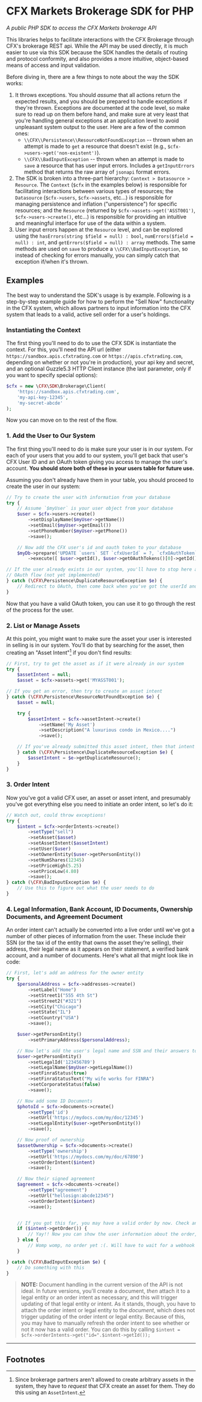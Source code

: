 # CFX Markets Brokerage SDK for PHP

*A public PHP SDK to access the CFX Markets brokerage API*

This libraries helps to facilitate interactions with the CFX Brokerage through CFX's brokerage REST api. While the API may be used directly, it is much easier to use via this SDK because the SDK handles the details of routing and protocol conformity, and also provides a more intuitive, object-based means of access and input validation.

Before diving in, there are a few things to note about the way the SDK works:

 1. It throws exceptions. You should *assume* that all actions return the expected results, and you should be prepared to handle exceptions if they're thrown. Exceptions are documented at the code level, so make sure to read up on them before hand, and make sure at very least that you're handling general exceptions at an application level to avoid unpleasant system output to the user. Here are a few of the common ones:
    * `\\CFX\\Persistence\\ResourceNotFoundException` -- thrown when an attempt is made to `get` a resource that doesn't exist (e.g., `$cfx->users->get('non-existent')`).
    * `\\CFX\\BadInputException` -- thrown when an attempt is made to `save` a resource that has user input errors. Includes a `getInputErrors` method that returns the raw array of `jsonapi` format errors.
 2. The SDK is broken into a three-part hierarchy: `Context > Datasource > Resource`. The `Context` (`$cfx` in the examples below) is responsible for facilitating interactions between various types of resources; the `Datasource` (`$cfx->users`, `$cfx->assets`, etc...) is responsible for managing persistence and inflation ("unpersistence") for specific resources; and the `Resource` (returned by `$cfx->assets->get('ASST001')`, `$cfx->users->create()`, etc...) is responsible for providing an intuitive and meaningful interface for use of the data within a system.
 3. User input errors happen at the `Resource` level, and can be explored using the `hasErrors(string $field = null) : bool`, `numErrors($field = null) : int`, and `getErrors($field = null) : array` methods. The same methods are used on `save` to produce a `\\CFX\\BadInputException`, so instead of checking for errors manually, you can simply catch that exception if/when it's thrown.

## Examples

The best way to understand the SDK's usage is by example. Following is a step-by-step example guide for how to perform the "Sell Now" functionality in the CFX system, which allows partners to input information into the CFX system that leads to a valid, active sell order for a user's holdings.

### Instantiating the Context

The first thing you'll need to do to use the CFX SDK is instantiate the context. For this, you'll need the API url (either `https://sandbox.apis.cfxtrading.com` or `https://apis.cfxtrading.com`, depending on whether or not you're in production), your api key and secret, and an optional Guzzle5.3 HTTP Client instance (the last parameter, only if you want to specify special options):

```php
$cfx = new \CFX\SDK\Brokerage\Client(
    'https://sandbox.apis.cfxtrading.com',
    'my-api-key-12345',
    'my-secret-abcde'
);
```

Now you can move on to the rest of the flow.

### 1. Add the User to Our System

The first thing you'll need to do is make sure your user is in our system. For each of your users that you add to our system, you'll get back that user's CFX User ID and an OAuth token giving you access to manage the user's account. **You should store both of these in your users table for future use.**

Assuming you don't already have them in your table, you should proceed to create the user in our system:

```php
// Try to create the user with information from your database
try {
    // Assume `$myUser` is your user object from your database
    $user = $cfx->users->create()
        ->setDisplayName($myUser->getName())
        ->setEmail($myUser->getEmail())
        ->setPhoneNumber($myUser->getPhone())
        ->save();

    // Now add the CFX user's id and oauth token to your database
    $myDb->prepare('UPDATE `users` SET `cfxUserId` = ?, `cfxOAuthToken` = ? WHERE `userId` = ?')
        ->execute([ $user->getId(), $user->getOAuthTokens()[0]->getId(), $myUser->getId() ]);

// If the user already exists in our system, you'll have to stop here and bring the user through our
// OAuth flow (not yet implemented)
} catch (\CFX\Persistence\DuplicateResourceException $e) {
    // Redirect to OAuth, then come back when you've got the userId and OAuth token from that
}
```

Now that you have a valid OAuth token, you can use it to go through the rest of the process for the user.

### 2. List or Manage Assets

At this point, you might want to make sure the asset your user is interested in selling is in our system. You'll do that by searching for the asset, then creating an "Asset Intent"[^1] if you don't find results:

```php
// First, try to get the asset as if it were already in our system
try {
    $assetIntent = null;
    $asset = $cfx->assets->get('MYASST001');

// If you get an error, then try to create an asset intent
} catch (\CFX\Persistence\ResourceNotFoundException $e) {
    $asset = null;

    try {
        $assetIntent = $cfx->assetIntent->create()
            ->setName('My Asset')
            ->setDescription("A luxurious condo in Mexico....")
            ->save();

    // If you've already submitted this asset intent, then that intent will be attached to the error and you can use it
    } catch (\CFX\Persistence\DuplicateResourceException $e) {
        $assetIntent = $e->getDuplicateResource();
    }
}
```

### 3. Order Intent

Now you've got a valid CFX user, an asset or asset intent, and presumably you've got everything else you need to initiate an order intent, so let's do it:

```php
// Watch out, could throw exceptions!
try {
    $intent = $cfx->orderIntents->create()
        ->setType("sell")
        ->setAsset($asset)
        ->setAssetIntent($assetIntent)
        ->setUser($user)
        ->setOwnerEntity($user->getPersonEntity())
        ->setNumShares(12345)
        ->setPriceHigh(5.25)
        ->setPriceLow(4.80)
        ->save();
} catch (\CFX\BadInputException $e) {
    // Use this to figure out what the user needs to do
}
```

### 4. Legal Information, Bank Account, ID Documents, Ownership Documents, and Agreement Document

An order intent can't actually be converted into a live order until we've got a number of other pieces of information from the user. These include their SSN (or the tax id of the entity that owns the asset they're selling), their address, their legal name as it appears on their statement, a verified bank account, and a number of documents. Here's what all that might look like in code:

```php
// First, let's add an address for the owner entity
try {
    $personalAddress = $cfx->addresses->create()
        ->setLabel("Home")
        ->setStreet1("555 4th St")
        ->setStreet2("#321")
        ->setCity("Chicago")
        ->setState("IL")
        ->setCountry("USA")
        ->save();

    $user->getPersonEntity()
        ->setPrimaryAddress($personalAddress);

    // Now let's add the user's legal name and SSN and their answers to some questions about their FINRA association and corporate ownership
    $user->getPersonEntity()
        ->setLegalId('123456789')
        ->setLegalName($myUser->getLegalName())
        ->setFinraStatus(true)
        ->setFinraStatusText("My wife works for FINRA")
        ->setCorporateStatus(false)
        ->save();

    // Now add some ID Documents
    $photoId = $cfx->documents->create()
        ->setType('id')
        ->setUrl('https://mydocs.com/my/doc/12345')
        ->setLegalEntity($user->getPersonEntity())
        ->save();

    // Now proof of ownership
    $assetOwnership = $cfx->documents->create()
        ->setType('ownership')
        ->setUrl('https://mydocs.com/my/doc/67890')
        ->setOrderIntent($intent)
        ->save();

    // Now their signed agreement
    $agreement = $cfx->documents->create()
        ->setType("agreement")
        ->setUrl("hellosign:abcde12345")
        ->setOrderIntent($intent)
        ->save();


    // If you got this far, you may have a valid order by now. Check and see
    if ($intent->getOrder()) {
        // Yay!! Now you can show the user information about the order, like its current highest bid, number of bids, etc.
    } else {
        // Womp womp, no order yet :(. Will have to wait for a webhook to inform you when the order intent's status changes.
    }

} catch (\CFX\BadInputException $e) {
    // Do something with this
}
```

> 
> **NOTE:** Document handling in the current version of the API is not ideal. In future versions, you'll create a document, _then_ attach it to a legal entity or an order intent as necessary, and this will trigger updating of that legal entity or intent. As it stands, though, you have to attach the order intent or legal entity to the _document_, which does not trigger updating of the order intent or legal entity. Because of this, you may have to manually refresh the order intent to see whether or not it now has a valid order. You can do this by calling `$intent = $cfx->orderIntents->get("id=".$intent->getId());`
> 


-----------------------------------------------------------------

## Footnotes

[^1]: Since brokerage partners aren't allowed to create arbitrary assets in the system, they have to _request_ that CFX create an asset for them. They do this using an `AssetIntent`.


